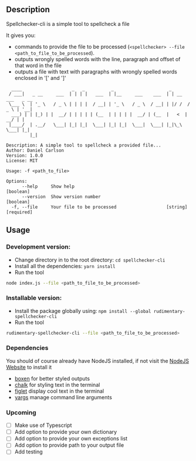 ## Description
Spellchecker-cli is a simple tool to spellcheck a file

It gives you:

* commands to provide the file to be processed (`<spellchecker> --file <path_to_file_to_be_processed`).
* outputs wrongly spelled words with the line, paragraph and offset of that word in the file
* outputs a file with text with paragraphs with wrongly spelled words enclosed in '[' and ']'

```
  ____                   _   _          _                     _                  
 / ___|   _ __     ___  | | | |   ___  | |__     ___    ___  | | __   ___   _ __ 
 \___ \  | '_ \   / _ \ | | | |  / __| | '_ \   / _ \  / __| | |/ /  / _ \ | '__|
  ___) | | |_) | |  __/ | | | | | (__  | | | | |  __/ | (__  |   <  |  __/ | |   
 |____/  | .__/   \___| |_| |_|  \___| |_| |_|  \___|  \___| |_|\_\  \___| |_|   
         |_|                                                                     

Description: A simple tool to spellcheck a provided file...
Author: Daniel Carlson
Version: 1.0.0
License: MIT

Usage: -f <path_to_file>

Options:
      --help     Show help                                             [boolean]
      --version  Show version number                                   [boolean]
  -f, --file     Your file to be processed                   [string] [required]
```

## Usage

### Development version:
* Change directory in to the root directory: `cd spellchecker-cli`
* Install all the dependencies: `yarn install`
* Run the tool
```bash
node index.js --file <path_to_file_to_be_processed>
```

### Installable version:

* Install the package globally using: `npm install --global rudimentary-spellchecker-cli`
* Run the tool
```bash
rudimentary-spellchecker-cli --file <path_to_file_to_be_processed>
```
### Dependencies

You should of course already have NodeJS installed, if not visit the [NodeJS Website](https://nodejs.org/en/) to install it

* [boxen]() for better styled outputs
* [chalk]() for styling text in the terminal
* [figlet]() display cool text in the terminal
* [yargs]() manage command line arguments

### Upcoming

* [ ] Make use of Typescript
* [ ] Add option to provide your own dictionary
* [ ] Add option to provide your own exceptions list
* [ ] Add option to provide path to your output file
* [ ] Add testing